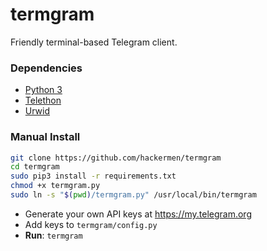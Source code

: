 # termgram
Friendly terminal-based Telegram client.

### Dependencies
* [Python 3](https://www.python.org/)
* [Telethon](https://github.com/LonamiWebs/Telethon)
* [Urwid](https://github.com/urwid/urwid)

### Manual Install
```bash
git clone https://github.com/hackermen/termgram
cd termgram
sudo pip3 install -r requirements.txt
chmod +x termgram.py
sudo ln -s "$(pwd)/termgram.py" /usr/local/bin/termgram
```

* Generate your own API keys at https://my.telegram.org
* Add keys to `termgram/config.py`
* **Run**: `termgram`
